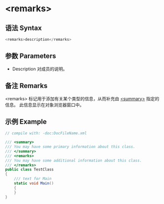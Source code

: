 # \<remarks\>
## 语法 Syntax
``` csharp
<remarks>description</remarks> 
```

## 参数 Parameters
* Description
  对成员的说明。

## 备注 Remarks
\<remarks\> 标记用于添加有关某个类型的信息，从而补充由 [\<summary\>](summary) 指定的信息。 此信息显示在对象浏览器窗口中。

## 示例 Example
``` csharp
// compile with: -doc:DocFileName.xml 

/// <summary>
/// You may have some primary information about this class.
/// </summary>
/// <remarks>
/// You may have some additional information about this class.
/// </remarks>
public class TestClass
{
    /// text for Main
    static void Main()
    {
    }
}
```